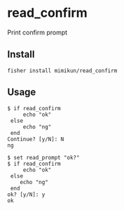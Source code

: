 # read_confirm

Print confirm prompt

## Install

```shell
fisher install mimikun/read_confirm
```

## Usage

```shell
$ if read_confirm
     echo "ok"
 else
     echo "ng"
 end
Continue? [y/N]: N
ng

$ set read_prompt "ok?"
$ if read_confirm
     echo "ok"
 else
    echo "ng"
 end
ok? [y/N]: y
ok
```
